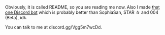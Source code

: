 Obviously, it is called README, so you are reading me now. Also I made [that one Discord bot](https://discord.com/api/oauth2/authorize?client_id=972909603924869201&permissions=8&scope=bot%20applications.commands) which is probably better than SophiaSan, STAR ☆ and 004 (Beta), idk.

You can talk to me at discord.gg/Vgg5m7wcDd.
